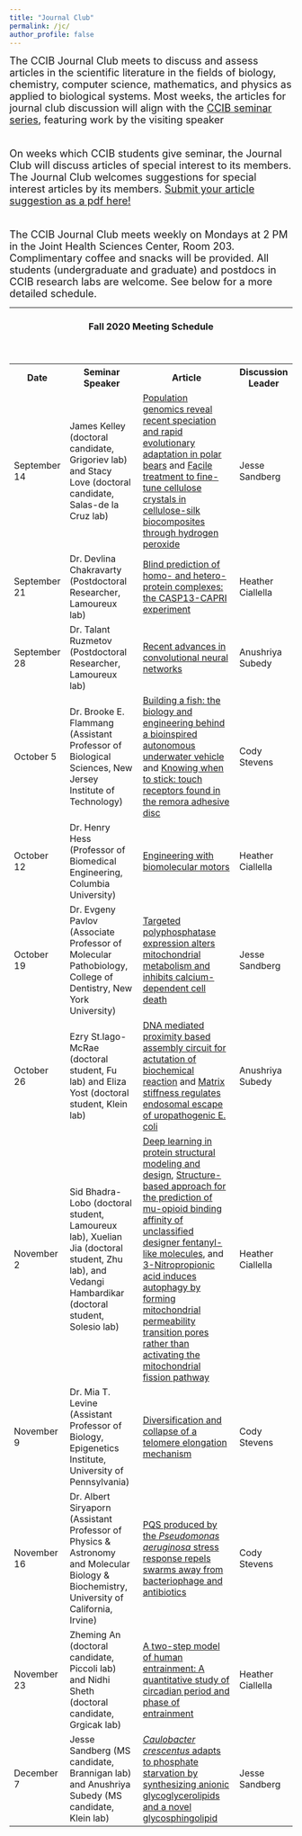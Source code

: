 ```yaml
---
title: "Journal Club"
permalink: /jc/
author_profile: false
---
```


<font size="4">The CCIB Journal Club meets to discuss and assess articles in the scientific literature in the fields of biology, chemistry, computer science, mathematics, and physics as applied to biological systems. Most weeks, the articles for journal club discussion will align with the <a href="https://ccib.camden.rutgers.edu/seminars/">CCIB seminar series</a>, featuring work by the visiting speaker<br /><br />

On weeks which CCIB students give seminar, the Journal Club will discuss articles of special interest to its members. The Journal Club welcomes suggestions for special interest articles by its members. <a href="https://www.dropbox.com/request/05bGxvuzKun0YtdVWykJ?oref=e">Submit your article suggestion as a pdf here!</a><br /><br />

The CCIB Journal Club meets weekly on Mondays at 2 PM in the Joint Health Sciences Center, Room 203. Complimentary coffee and snacks will be provided. All students (undergraduate and graduate) and postdocs in CCIB research labs are welcome. See below for a more detailed schedule.</font>

<hr>

<header>
  <h3>Fall 2020 Meeting Schedule</h3>
 </header>

<table style="width:100%">
  <tr>
    <th>Date</th>
    <th>Seminar Speaker</th>
    <th>Article</th>
    <th>Discussion Leader</th>
  </tr>
  <tr>
    <td>September 14</td>
    <td>James Kelley (doctoral candidate, Grigoriev lab) and Stacy Love (doctoral candidate, Salas-de la Cruz lab)</td>
    <td><a href="https://www.sciencedirect.com/science/article/pii/S0092867414004887">Population genomics reveal recent speciation and rapid evolutionary adaptation in polar bears</a> and <a href="https://www.sciencedirect.com/science/article/abs/pii/S014181301939018X?via%3Dihub">Facile treatment to fine-tune cellulose crystals in cellulose-silk biocomposites through hydrogen peroxide</a></td>
    <td>Jesse Sandberg</td>
  </tr>
  <tr>
    <td>September 21</td>
    <td>Dr. Devlina Chakravarty (Postdoctoral Researcher, Lamoureux lab)</td>
    <td><a href="https://onlinelibrary.wiley.com/doi/abs/10.1002/prot.25838">Blind prediction of homo- and hetero-protein complexes: the CASP13-CAPRI experiment</a></td>
    <td>Heather Ciallella</td>
  </tr>
  <tr>
    <td>September 28</td>
    <td>Dr. Talant Ruzmetov (Postdoctoral Researcher, Lamoureux lab)</td>
    <td><a href="https://www.sciencedirect.com/science/article/abs/pii/S0031320317304120?via%3Dihub">Recent advances in convolutional neural networks</a></td>
    <td>Anushriya Subedy</td>
  </tr>
  <tr>
    <td>October 5</td>
    <td>Dr. Brooke E. Flammang (Assistant Professor of Biological Sciences, New Jersey Institute of Technology)</td>
    <td><a href="https://www.ingentaconnect.com/content/mts/mtsj/2017/00000051/00000005/art00002">Building a fish: the biology and engineering behind a bioinspired autonomous underwater vehicle</a> and <a href="https://royalsocietypublishing.org/doi/10.1098/rsos.190990">Knowing when to stick: touch receptors found in the remora adhesive disc</a></td>
    <td>Cody Stevens</td>
  </tr>
  <tr>
    <td>October 12</td>
    <td>Dr. Henry Hess (Professor of Biomedical Engineering, Columbia University)</td>
    <td><a href="https://pubs.acs.org/doi/10.1021/acs.accounts.8b00296">Engineering with biomolecular motors</a></td>
    <td>Heather Ciallella</td>
  </tr>
  <tr>
    <td>October 19</td>
    <td>Dr. Evgeny Pavlov (Associate Professor of Molecular Pathobiology, College of Dentistry, New York University)</td>
    <td><a href="https://www.pnas.org/content/104/46/18091">Targeted polyphosphatase expression alters mitochondrial metabolism and inhibits calcium-dependent cell death</a></td>
    <td>Jesse Sandberg</td>
  </tr> 
  <tr>
    <td>October 26</td>
    <td>Ezry St.Iago-McRae (doctoral student, Fu lab) and Eliza Yost (doctoral student, Klein lab)</td>
    <td><a href="https://onlinelibrary.wiley.com/doi/abs/10.1002/anie.201806749">DNA mediated proximity based assembly circuit for actutation of biochemical reaction</a> and <a href="https://onlinelibrary.wiley.com/doi/abs/10.1111/cmi.13196">Matrix stiffness regulates endosomal escape of uropathogenic E. coli</a></td>
    <td>Anushriya Subedy</td>
  </tr>
  <tr>
    <td>November 2</td>
    <td>Sid Bhadra-Lobo (doctoral student, Lamoureux lab), Xuelian Jia (doctoral student, Zhu lab), and Vedangi Hambardikar (doctoral student, Solesio lab)</td>
    <td><a href="https://www.cell.com/patterns/fulltext/S2666-3899(20)30190-2">Deep learning in protein structural modeling and design</a>, <a href="https://www.mdpi.com/1422-0067/20/9/2311">Structure-based approach for the prediction of mu-opioid binding affinity of unclassified designer fentanyl-like molecules</a>, and <a href="https://bpspubs.onlinelibrary.wiley.com/doi/full/10.1111/j.1476-5381.2012.01994.x">3-Nitropropionic acid induces autophagy by forming mitochondrial permeability transition pores rather than activating the mitochondrial fission pathway</a></td>
    <td>Heather Ciallella</td>
  </tr>
  <tr>
    <td>November 9</td>
    <td>Dr. Mia T. Levine (Assistant Professor of Biology, Epigenetics Institute, University of Pennsylvania)</td>
    <td><a href="https://genome.cshlp.org/content/29/6/920">Diversification and collapse of a telomere elongation mechanism</a></td>
    <td>Cody Stevens</td>
  </tr>
  <tr>
    <td>November 16</td>
    <td>Dr. Albert Siryaporn (Assistant Professor of Physics & Astronomy and Molecular Biology & Biochemistry, University of California, Irvine)</td>
    <td><a href="https://jb.asm.org/content/201/23/e00383-19">PQS produced by the <i>Pseudomonas aeruginosa</i> stress response repels swarms away from bacteriophage and antibiotics</a></td>
    <td>Cody Stevens</td>
  </tr>
  <tr>
    <td>November 23</td>
    <td>Zheming An (doctoral candidate, Piccoli lab) and Nidhi Sheth (doctoral candidate, Grgicak lab)</td>
    <td><a href="https://link.springer.com/article/10.1007/s11538-020-00829-5">A two-step model of human entrainment: A quantitative study of circadian period and phase of entrainment</a></td>
    <td>Heather Ciallella</td>
  </tr>
  <tr>
    <td>December 7</td>
    <td>Jesse Sandberg (MS candidate, Brannigan lab) and Anushriya Subedy (MS candidate, Klein lab)</td>
    <td><a href="https://mbio.asm.org/content/10/2/e00107-19"><i>Caulobacter crescentus</i> adapts to phosphate starvation by synthesizing anionic glycoglycerolipids and a novel glycosphingolipid</a></td>
    <td>Jesse Sandberg</td>
  </tr>
</table>
